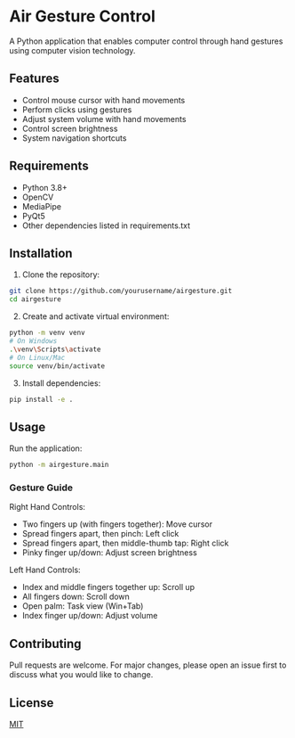 # Air Gesture Control

A Python application that enables computer control through hand gestures using computer vision technology.

## Features

- Control mouse cursor with hand movements
- Perform clicks using gestures
- Adjust system volume with hand movements
- Control screen brightness
- System navigation shortcuts

## Requirements

- Python 3.8+
- OpenCV
- MediaPipe
- PyQt5
- Other dependencies listed in requirements.txt

## Installation

1. Clone the repository:
```bash
git clone https://github.com/yourusername/airgesture.git
cd airgesture
```

2. Create and activate virtual environment:
```bash
python -m venv venv
# On Windows
.\venv\Scripts\activate
# On Linux/Mac
source venv/bin/activate
```

3. Install dependencies:
```bash
pip install -e .
```

## Usage

Run the application:
```bash
python -m airgesture.main
```

### Gesture Guide

Right Hand Controls:
- Two fingers up (with fingers together): Move cursor
- Spread fingers apart, then pinch: Left click
- Spread fingers apart, then middle-thumb tap: Right click
- Pinky finger up/down: Adjust screen brightness

Left Hand Controls:
- Index and middle fingers together up: Scroll up
- All fingers down: Scroll down
- Open palm: Task view (Win+Tab)
- Index finger up/down: Adjust volume

## Contributing

Pull requests are welcome. For major changes, please open an issue first to discuss what you would like to change.

## License

[MIT](https://choosealicense.com/licenses/mit/) 